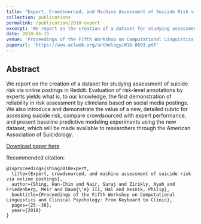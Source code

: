 ```yaml
---
title: "Expert, Crowdsourced, and Machine Assessment of Suicide Risk via Online Postings"
collection: publications
permalink: /publication/2018-expert
excerpt: 'We report on the creation of a dataset for studying assessment of suicide risk via online postings in Reddit. Evaluation of risk-level annotations by experts yields what is, to our knowledge, the first demonstration of reliability in risk assessment by clinicians based on social media postings. We also introduce and demonstrate the value of a new, detailed rubric for assessing suicide risk, compare crowdsourced with expert performance, and present baseline predictive modeling experiments using the new dataset, which will be made available to researchers through the American Association of Suicidology.'
date: 2018-06-15
venue: 'Proceedings of the Fifth Workshop on Computational Linguistics and Clinical Psychology: From Keyboard to Clinic'
paperurl: 'https://www.aclweb.org/anthology/W18-0603.pdf'
---
```


## Abstract

We report on the creation of a dataset for studying assessment of suicide risk via online postings in Reddit. Evaluation of risk-level annotations by experts yields what is, to our knowledge, the first demonstration of reliability in risk assessment by clinicians based on social media postings. We also introduce and demonstrate the value of a new, detailed rubric for assessing suicide risk, compare crowdsourced with expert performance, and present baseline predictive modeling experiments using the new dataset, which will be made available to researchers through the American Association of Suicidology.

[Download paper here](https://www.aclweb.org/anthology/W18-0603.pdf)

Recommended citation:

```
@inproceedings{shing2018expert,
  title={Expert, crowdsourced, and machine assessment of suicide risk via online postings},
  author={Shing, Han-Chin and Nair, Suraj and Zirikly, Ayah and Friedenberg, Meir and Daum{\'e} III, Hal and Resnik, Philip},
  booktitle={Proceedings of the Fifth Workshop on Computational Linguistics and Clinical Psychology: From Keyboard to Clinic},
  pages={25--36},
  year={2018}
}
```